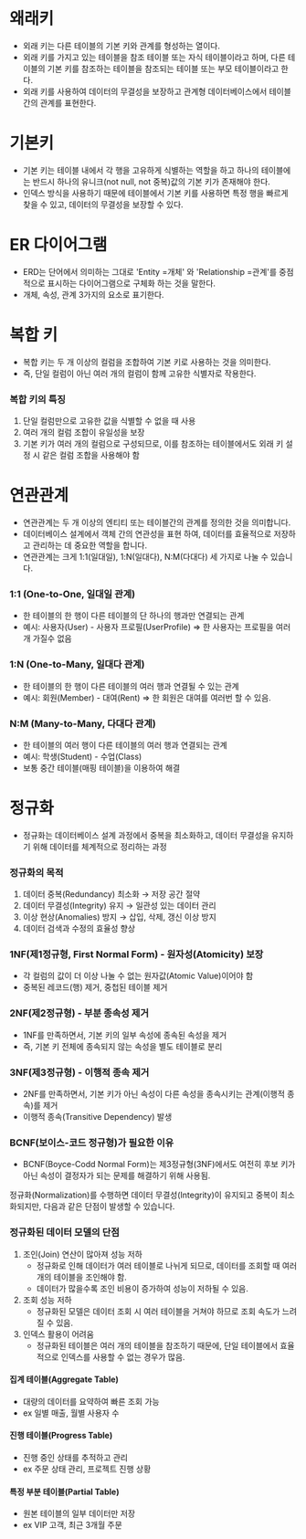# 왜래키

- 외래 키는 다른 테이블의 기본 키와 관계를 형성하는 열이다. 
- 외래 키를 가지고 있는 테이블을 참조 테이블 또는 자식 테이블이라고 하며, 다른 테이블의 기본 키를 참조하는 테이블을 참조되는 테이블 또는 부모 테이블이라고 한다. 
- 외래 키를 사용하여 데이터의 무결성을 보장하고 관계형 데이터베이스에서 테이블 간의 관계를 표현한다.

# 기본키

- 기본 키는 테이블 내에서 각 행을 고유하게 식별하는 역할을 하고 하나의 테이블에는 반드시 하나의 유니크(not null, not 중복)값의 기본 키가 존재해야 한다. 
- 인덱스 방식을 사용하기 때문에 테이블에서 기본 키를 사용하면 특정 행을 빠르게 찾을 수 있고, 데이터의 무결성을 보장할 수 있다.

# ER 다이어그램

- ERD는 단어에서 의미하는 그대로 'Entity =개체' 와 'Relationship =관계'를 중점적으로 표시하는 다이어그램으로 구체화 하는 것을 말한다.
- 개체, 속성, 관계 3가지의 요소로 표기한다.

# 복합 키

- 복합 키는 두 개 이상의 컬럼을 조합하여 기본 키로 사용하는 것을 의미한다.
- 즉, 단일 컬럼이 아닌 여러 개의 컬럼이 함께 고유한 식별자로 작용한다.

### 복합 키의 특징

1. 단일 컬럼만으로 고유한 값을 식별할 수 없을 때 사용
2. 여러 개의 컬럼 조합이 유일성을 보장
3. 기본 키가 여러 개의 컬럼으로 구성되므로, 이를 참조하는 테이블에서도 외래 키 설정 시 같은 컬럼 조합을 사용해야 함

# 연관관계

- 연관관계는 두 개 이상의 엔티티 또는 테이블간의 관계를 정의한 것을 의미합니다.
- 데이터베이스 설계에서 객체 간의 연관성을 표현 하여, 데이터를 효율적으로 저장하고 관리하는 데 중요한 역할을 합니다.
- 연관관계는 크게 1:1(일대일), 1:N(일대다), N:M(다대다) 세 가지로 나눌 수 있습니다.

### 1:1 (One-to-One, 일대일 관계)

- 한 테이블의 한 행이 다른 테이블의 단 하나의 행과만 연결되는 관계
- 예시: 사용자(User) - 사용자 프로필(UserProfile) ⇒ 한 사용자는 프로필을 여러개 가질수 없음

### 1:N (One-to-Many, 일대다 관계)

- 한 테이블의 한 행이 다른 테이블의 여러 행과 연결될 수 있는 관계
- 예시: 회원(Member) - 대여(Rent) ⇒ 한 회원은 대여를 여러번 할 수 있음.

### N:M (Many-to-Many, 다대다 관계)

- 한 테이블의 여러 행이 다른 테이블의 여러 행과 연결되는 관계
- 예시: 학생(Student) - 수업(Class)
- 보통 중간 테이블(매핑 테이블)을 이용하여 해결


# 정규화
    
- 정규화는 데이터베이스 설계 과정에서 중복을 최소화하고, 데이터 무결성을 유지하기 위해 데이터를 체계적으로 정리하는 과정
    
 ### **정규화의 목적**
    
1. 데이터 중복(Redundancy) 최소화 → 저장 공간 절약
2. 데이터 무결성(Integrity) 유지 → 일관성 있는 데이터 관리
3. 이상 현상(Anomalies) 방지 → 삽입, 삭제, 갱신 이상 방지
4. 데이터 검색과 수정의 효율성 향상
    
### 1NF(제1정규형, First Normal Form) - 원자성(Atomicity) 보장
    
- 각 컬럼의 값이 더 이상 나눌 수 없는 원자값(Atomic Value)이어야 함
- 중복된 레코드(행) 제거, 중첩된 테이블 제거

### **2NF(제2정규형) - 부분 종속성 제거**

- 1NF를 만족하면서, 기본 키의 일부 속성에 종속된 속성을 제거
- 즉, 기본 키 전체에 종속되지 않는 속성을 별도 테이블로 분리

### 3NF(제3정규형) - 이행적 종속 제거

- 2NF를 만족하면서, 기본 키가 아닌 속성이 다른 속성을 종속시키는 관계(이행적 종속)를 제거
- 이행적 종속(Transitive Dependency) 발생

### BCNF(보이스-코드 정규형)가 필요한 이유

- BCNF(Boyce-Codd Normal Form)는 제3정규형(3NF)에서도 여전히 후보 키가 아닌 속성이 결정자가 되는 문제를 해결하기 위해 사용됨.

정규화(Normalization)를 수행하면 데이터 무결성(Integrity)이 유지되고 중복이 최소화되지만, 다음과 같은 단점이 발생할 수 있습니다.

### **정규화된 데이터 모델의 단점**

1. 조인(Join) 연산이 많아져 성능 저하
    - 정규화로 인해 데이터가 여러 테이블로 나뉘게 되므로, 데이터를 조회할 때 여러 개의 테이블을 조인해야 함.
    - 데이터가 많을수록 조인 비용이 증가하여 성능이 저하될 수 있음.
2. 조회 성능 저하
    - 정규화된 모델은 데이터 조회 시 여러 테이블을 거쳐야 하므로 조회 속도가 느려질 수 있음.
3. 인덱스 활용이 어려움
    - 정규화된 테이블은 여러 개의 테이블을 참조하기 때문에, 단일 테이블에서 효율적으로 인덱스를 사용할 수 없는 경우가 많음.

#### 집계 테이블(Aggregate Table)
- 대량의 데이터를 요약하여 빠른 조회 가능
- ex 일별 매출, 월별 사용자 수
#### 진행 테이블(Progress Table)	
- 진행 중인 상태를 추적하고 관리
- ex 주문 상태 관리, 프로젝트 진행 상황
#### 특정 부분 테이블(Partial Table)	
- 원본 테이블의 일부 데이터만 저장
- ex VIP 고객, 최근 3개월 주문
